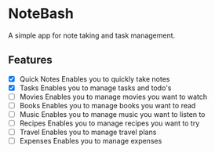 # NoteBash

A simple app for note taking and task management.

## Features

- [x] Quick Notes
      Enables you to quickly take notes
- [x] Tasks
      Enables you to manage tasks and todo's
- [ ] Movies
      Enables you to manage movies you want to watch
- [ ] Books
      Enables you to manage books you want to read
- [ ] Music
      Enables you to manage music you want to listen to
- [ ] Recipes
      Enables you to manage recipes you want to try
- [ ] Travel
      Enables you to manage travel plans
- [ ] Expenses
      Enables you to manage expenses
